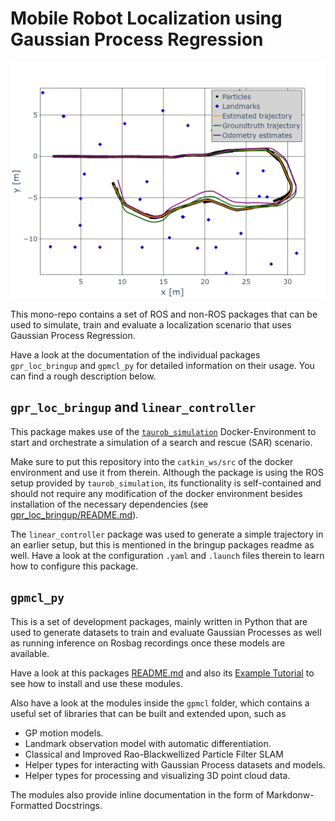# Mobile Robot Localization using Gaussian Process Regression

![SLAM trajectory and map estimate](./slam.png)

This mono-repo contains a set of ROS and non-ROS packages that can be used to simulate, train and evaluate a localization scenario that uses Gaussian Process Regression.

Have a look at the documentation of the individual packages `gpr_loc_bringup` and `gpmcl_py` for detailed information on their usage. You can find a rough description below.

## `gpr_loc_bringup` and `linear_controller`

This package makes use of the [`taurob_simulation`](https://github.com/TW-Robotics/taurob_simulation) Docker-Environment to start and orchestrate a simulation of a search and rescue (SAR) scenario.

Make sure to put this repository into the `catkin_ws/src` of the docker environment and use it from therein. Although the package is using the ROS setup provided by `taurob_simulation`, its functionality is self-contained and should not require any modification of the docker environment besides installation of the necessary dependencies (see [gpr_loc_bringup/README.md](gpr_loc_bringup/README.md)).

The `linear_controller` package was used to generate a simple trajectory in an earlier setup, but this is mentioned in the bringup packages readme as well. Have a look at the configuration `.yaml` and `.launch` files therein to learn how to configure this package.

## `gpmcl_py`

This is a set of development packages, mainly written in Python that are used to generate datasets to train and evaluate Gaussian Processes as well as running inference on Rosbag recordings once these models are available.

Have a look at this packages [README.md](gpmcl_py/README.md) and also its [Example Tutorial](gpmcl_py/EXAMPLE.md) to see how to install and use these modules.

Also have a look at the modules inside the `gpmcl` folder, which contains a useful set of libraries that can be built and extended upon, such as

- GP motion models.
- Landmark observation model with automatic differentiation.
- Classical and Improved Rao-Blackwellized Particle Filter SLAM
- Helper types for interacting with Gaussian Process datasets and models.
- Helper types for processing and visualizing 3D point cloud data.

The modules also provide inline documentation in the form of Markdonw-Formatted Docstrings.

